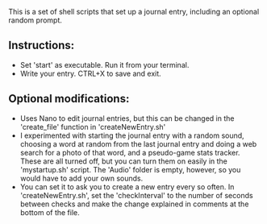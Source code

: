 This is a set of shell scripts that set up a journal entry, including an optional random prompt. 

## Instructions:

- Set 'start' as executable. Run it from your terminal.
- Write your entry. CTRL+X to save and exit.

## Optional modifications:

- Uses Nano to edit journal entries, but this can be changed in the 'create_file' function in 'createNewEntry.sh'
- I experimented with starting the journal entry with a random sound, choosing a word at random from the last journal entry and doing a web search for a photo of that word, and a pseudo-game stats tracker. These are all turned off, but you can turn them on easily in the 'mystartup.sh' script. The 'Audio' folder is empty, however, so you would have to add your own sounds.
- You can set it to ask you to create a new entry every so often. In 'createNewEntry.sh', set the 'checkInterval' to the number of seconds between checks and make the change explained in comments at the bottom of the file.
